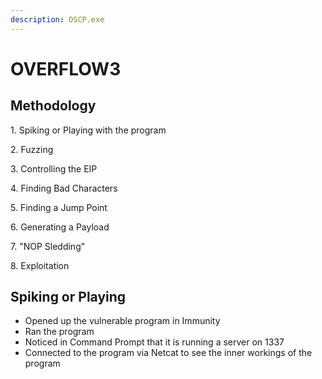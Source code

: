 ```yaml
---
description: OSCP.exe
---
```


# OVERFLOW3

## Methodology

1\. Spiking or Playing with the program

2\. Fuzzing

3\. Controlling the EIP

4\. Finding Bad Characters

5\. Finding a Jump Point

6\. Generating a Payload

7\. "NOP Sledding"

8\. Exploitation

## Spiking or Playing

* Opened up the vulnerable program in Immunity
* Ran the program
* Noticed in Command Prompt that it is running a server on 1337
* Connected to the program via Netcat to see the inner workings of the program

